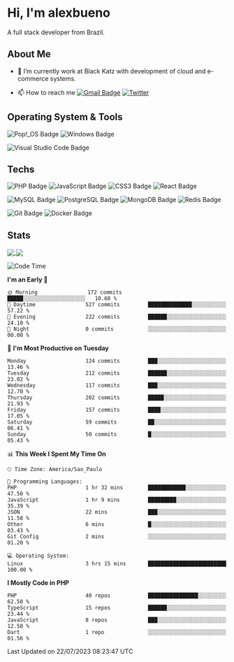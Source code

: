 # Hi, I'm alexbueno

A full stack developer from Brazil.

## About Me

- 🌱 I’m currently work at Black Katz with development of cloud and e-commerce systems.

- 📫 How to reach me [![Gmail Badge](https://img.shields.io/badge/-gmail-c14438?style=for-the-badge&logo=Gmail&logoColor=ffffff)](mailto:alexsandrofbueno@gmail.com) [![Twitter](https://img.shields.io/badge/twitter-1DA1F2.svg?style=for-the-badge&logo=twitter&logoColor=ffffff)](https://twitter.com/Alex_Bueno_7)

## Operating System & Tools

![Pop!_OS Badge](https://img.shields.io/badge/Pop!__OS-48B9C7?logo=popos&logoColor=fff&style=flat)
![Windows Badge](https://img.shields.io/badge/Windows-0078D6?logo=windows&logoColor=fff&style=flat)

![Visual Studio Code Badge](https://img.shields.io/badge/Visual%20Studio%20Code-007ACC?logo=visualstudiocode&logoColor=fff&style=flat)

## Techs

![PHP Badge](https://img.shields.io/badge/PHP-777BB4?logo=php&logoColor=fff&style=flat)
![JavaScript Badge](https://img.shields.io/badge/JavaScript-F7DF1E?logo=javascript&logoColor=000&style=flat)
![CSS3 Badge](https://img.shields.io/badge/CSS3-1572B6?logo=css3&logoColor=fff&style=flat)
![React Badge](https://img.shields.io/badge/React-61DAFB?logo=react&logoColor=000&style=flat)

![MySQL Badge](https://img.shields.io/badge/MySQL-4479A1?logo=mysql&logoColor=fff&style=flat)
![PostgreSQL Badge](https://img.shields.io/badge/PostgreSQL-4169E1?logo=postgresql&logoColor=fff&style=flat)
![MongoDB Badge](https://img.shields.io/badge/MongoDB-47A248?logo=mongodb&logoColor=fff&style=flat)
![Redis Badge](https://img.shields.io/badge/Redis-DC382D?logo=redis&logoColor=fff&style=flat)

![Git Badge](https://img.shields.io/badge/Git-F05032?logo=git&logoColor=fff&style=flat)
![Docker Badge](https://img.shields.io/badge/Docker-2496ED?logo=docker&logoColor=fff&style=flat)


## Stats

<a href="https://github.com/anuraghazra/github-readme-stats">
  <img align="center" src="https://github-readme-stats.vercel.app/api?username=alexbueno7&hide=contribs,prs&show_icons=true&theme=radical" />
</a>
<a href="https://github.com/anuraghazra/convoychat">
  <img align="center" src="https://github-readme-stats.vercel.app/api/top-langs/?username=alexbueno7" />
</a>

<!--START_SECTION:waka-->
![Code Time](http://img.shields.io/badge/Code%20Time-766%20hrs%2047%20mins-blue)

**I'm an Early 🐤** 

```text
🌞 Morning                172 commits         █████░░░░░░░░░░░░░░░░░░░░   18.68 % 
🌆 Daytime                527 commits         ██████████████░░░░░░░░░░░   57.22 % 
🌃 Evening                222 commits         ██████░░░░░░░░░░░░░░░░░░░   24.10 % 
🌙 Night                  0 commits           ░░░░░░░░░░░░░░░░░░░░░░░░░   00.00 % 
```
📅 **I'm Most Productive on Tuesday** 

```text
Monday                   124 commits         ███░░░░░░░░░░░░░░░░░░░░░░   13.46 % 
Tuesday                  212 commits         ██████░░░░░░░░░░░░░░░░░░░   23.02 % 
Wednesday                117 commits         ███░░░░░░░░░░░░░░░░░░░░░░   12.70 % 
Thursday                 202 commits         █████░░░░░░░░░░░░░░░░░░░░   21.93 % 
Friday                   157 commits         ████░░░░░░░░░░░░░░░░░░░░░   17.05 % 
Saturday                 59 commits          ██░░░░░░░░░░░░░░░░░░░░░░░   06.41 % 
Sunday                   50 commits          █░░░░░░░░░░░░░░░░░░░░░░░░   05.43 % 
```


📊 **This Week I Spent My Time On** 

```text
🕑︎ Time Zone: America/Sao_Paulo

💬 Programming Languages: 
PHP                      1 hr 32 mins        ████████████░░░░░░░░░░░░░   47.50 % 
JavaScript               1 hr 9 mins         █████████░░░░░░░░░░░░░░░░   35.39 % 
JSON                     22 mins             ███░░░░░░░░░░░░░░░░░░░░░░   11.58 % 
Other                    6 mins              █░░░░░░░░░░░░░░░░░░░░░░░░   03.43 % 
Git Config               2 mins              ░░░░░░░░░░░░░░░░░░░░░░░░░   01.20 % 

💻 Operating System: 
Linux                    3 hrs 15 mins       █████████████████████████   100.00 % 
```

**I Mostly Code in PHP** 

```text
PHP                      40 repos            ████████████████░░░░░░░░░   62.50 % 
TypeScript               15 repos            ██████░░░░░░░░░░░░░░░░░░░   23.44 % 
JavaScript               8 repos             ███░░░░░░░░░░░░░░░░░░░░░░   12.50 % 
Dart                     1 repo              ░░░░░░░░░░░░░░░░░░░░░░░░░   01.56 % 
```




 Last Updated on 22/07/2023 08:23:47 UTC
<!--END_SECTION:waka-->
